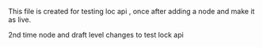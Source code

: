 This file is created for testing loc api , once after adding a node  and make it as live.

2nd time node and draft level changes to test lock api


